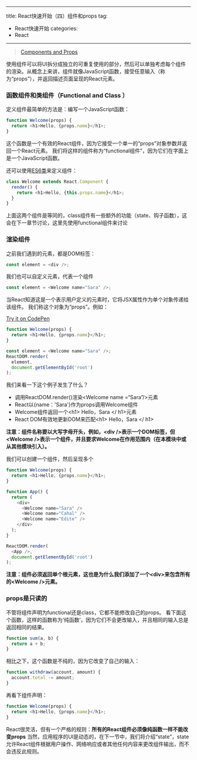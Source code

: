
---
title: React快速开始（四）组件和props
tag:
- React快速开始
categories:
- React
---

>[Components and Props](https://facebook.github.io/react/docs/components-and-props.html)

使用组件可以将UI拆分成独立的可重复使用的部分，然后可以单独考虑每个组件的渲染。从概念上来讲，组件就像JavaScript函数，接受任意输入（称为“props”），并返回描述页面呈现的React元素。
<!-- more -->

### 函数组件和类组件（Functional and Class ）
定义组件最简单的方法是：编写一个JavaScript函数：
```javascript
function Welcome(props) {
  return <h1>Hello, {props.name}</h1>;
}
```

这个函数是一个有效的React组件，因为它接受一个单一的“props”对象参数并返回一个React元素。 我们将这样的组件称为“functional组件”，因为它们在字面上是一个JavaScript函数。

还可以使用[ES6类](https://developer.mozilla.org/zh-CN/docs/Web/JavaScript/Reference/Classes)来定义组件：
```javascript
class Welcome extends React.Component {
  render() {
    return <h1>Hello, {this.props.name}</h1>;
  }
}
```
上面这两个组件是等同的，class组件有一些额外的功能（state、钩子函数），这会在下一章节讨论，这里先使用functional组件来讨论

### 渲染组件
之前我们遇到的元素，都是DOM标签：
```javascript
const element = <div />;
```

我们也可以自定义元素，代表一个组件
```javascript
const element = <Welcome name="Sara" />;
```
当React知道这是一个表示用户定义的元素时，它将JSX属性作为单个对象传递给该组件。 我们称这个对象为“props”。例如：

[Try it on CodePen](https://codepen.io/gaearon/pen/YGYmEG?editors=0010)
```javascript
function Welcome(props) {
  return <h1>Hello, {props.name}</h1>;
}

const element = <Welcome name="Sara" />;
ReactDOM.render(
  element,
  document.getElementById('root')
);
```
我们来看一下这个例子发生了什么？

- 调用ReactDOM.render()渲染&lt;Welcome name =“Sara”/&gt;元素
- React以{name：'Sara'}作为props调用Welcome组件
- Welcome组件返回一个&lt;h1&gt; Hello，Sara &lt;/ h1&gt;元素
- React DOM有效地更新DOM来匹配&lt;h1&gt; Hello，Sara &lt;/ h1&gt; 

**注意：组件名称要以大写字母开头，例如，&lt;div /&gt;表示一个DOM标签，但&lt;Welcome /&gt;表示一个组件，并且要求Welcome在作用范围内（在本模块中或从其他模块引入）。**

我们可以创建一个组件，然后呈现多个
```javascript
function Welcome(props) {
  return <h1>Hello, {props.name}</h1>;
}

function App() {
  return (
    <div>
      <Welcome name="Sara" />
      <Welcome name="Cahal" />
      <Welcome name="Edite" />
    </div>
  );
}

ReactDOM.render(
  <App />,
  document.getElementById('root')
);
```
**注意：组件必须返回单个根元素，这也是为什么我们添加了一个&lt;div&gt;来包含所有的&lt;Welcome /&gt;元素。**

### props是只读的
不管将组件声明为functional还是class，它都不能修改自己的props。 
看下面这个函数，这样的函数称为‘纯函数’，因为它们不会更改输入，并且相同的输入总是返回相同的结果。

```javascript
function sum(a, b) {
  return a + b;
}
```
相比之下，这个函数是不纯的，因为它改变了自己的输入：
```javascript
function withdraw(account, amount) {
  account.total -= amount;
}
```

再看下组件声明：
```javascript
function Welcome(props) {
  return <h1>Hello, {props.name}</h1>;
}
```
React很灵活，但有一个严格的规则：**所有的React组件必须像纯函数一样不能改变props**
当然，应用程序的UI是动态的，在下一节中，我们将介绍“state”，state允许React组件根据用户操作、网络响应或者其他任何内容来更改组件输出，而不会违反此规则。
